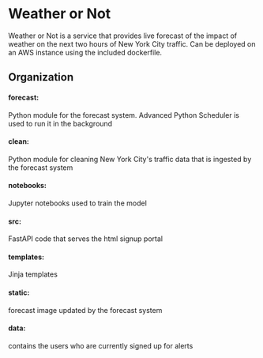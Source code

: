 # Weather or Not
Weather or Not is a service that provides live forecast of the impact of weather on the next two hours of New York City traffic. Can be deployed on an AWS instance using the included dockerfile.

## Organization
#### forecast: 
Python module for the forecast system. Advanced Python Scheduler is used to run it in the background
#### clean: 
Python module for cleaning New York City's traffic data that is ingested by the forecast system
#### notebooks:
Jupyter notebooks used to train the model
#### src:
FastAPI code that serves the html signup portal
#### templates: 
Jinja templates
#### static: 
forecast image updated by the forecast system
#### data: 
contains the users who are currently signed up for alerts

